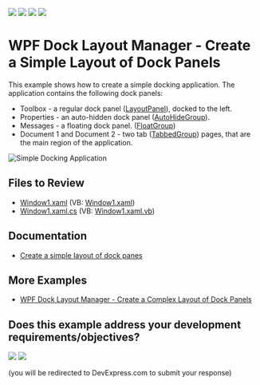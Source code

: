 <!-- default badges list -->
![](https://img.shields.io/endpoint?url=https://codecentral.devexpress.com/api/v1/VersionRange/128643199/24.2.1%2B)
[![](https://img.shields.io/badge/Open_in_DevExpress_Support_Center-FF7200?style=flat-square&logo=DevExpress&logoColor=white)](https://supportcenter.devexpress.com/ticket/details/E1600)
[![](https://img.shields.io/badge/📖_How_to_use_DevExpress_Examples-e9f6fc?style=flat-square)](https://docs.devexpress.com/GeneralInformation/403183)
[![](https://img.shields.io/badge/💬_Leave_Feedback-feecdd?style=flat-square)](#does-this-example-address-your-development-requirementsobjectives)
<!-- default badges end -->

# WPF Dock Layout Manager - Create a Simple Layout of Dock Panels

This example shows how to create a simple docking application. The application contains the following dock panels:

* Toolbox - a regular dock panel ([LayoutPanel](https://docs.devexpress.com/WPF/DevExpress.Xpf.Docking.LayoutPanel)), docked to the left.
* Properties - an auto-hidden dock panel ([AutoHideGroup](https://docs.devexpress.com/WPF/DevExpress.Xpf.Docking.AutoHideGroup)).
* Messages - a floating dock panel. ([FloatGroup](https://docs.devexpress.com/WPF/DevExpress.Xpf.Docking.FloatGroup))
* Document 1 and Document 2 - two tab ([TabbedGroup](https://docs.devexpress.com/WPF/DevExpress.Xpf.Docking.TabbedGroup)) pages, that are the main region of the application.

![Simple Docking Application](https://user-images.githubusercontent.com/12169834/172381729-0cd065d2-a443-44f2-95ac-b250196e79ef.png)

## Files to Review

* [Window1.xaml](./CS/SimpleDockingApplication/Window1.xaml) (VB: [Window1.xaml](./VB/SimpleDockingApplication/Window1.xaml))
* [Window1.xaml.cs](./CS/SimpleDockingApplication/Window1.xaml.cs) (VB: [Window1.xaml.vb](./VB/SimpleDockingApplication/Window1.xaml.vb))

## Documentation

* [Create a simple layout of dock panes](https://docs.devexpress.com/WPF/6654/controls-and-libraries/layout-management/dock-windows/getting-started/how-to-create-a-simple-layout-of-dock-panes)

## More Examples

* [WPF Dock Layout Manager - Create a Complex Layout of Dock Panels](https://github.com/DevExpress-Examples/wpf-docklayoutmanager-create-a-complex-dock-ui)
<!-- feedback -->
## Does this example address your development requirements/objectives?

[<img src="https://www.devexpress.com/support/examples/i/yes-button.svg"/>](https://www.devexpress.com/support/examples/survey.xml?utm_source=github&utm_campaign=wpf-docklayoutmanager-create-a-simple-layout-of-dock-panes&~~~was_helpful=yes) [<img src="https://www.devexpress.com/support/examples/i/no-button.svg"/>](https://www.devexpress.com/support/examples/survey.xml?utm_source=github&utm_campaign=wpf-docklayoutmanager-create-a-simple-layout-of-dock-panes&~~~was_helpful=no)

(you will be redirected to DevExpress.com to submit your response)
<!-- feedback end -->

